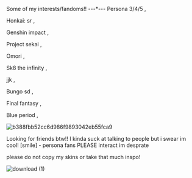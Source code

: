 Some of my interests/fandoms!!
---*---
Persona 3/4/5 ,

Honkai: sr ,

Genshin impact ,

Project sekai ,

Omori ,

Sk8 the infinity ,

jjk ,

Bungo sd ,

Final fantasy ,

Blue period ,

![b388fbb52cc6d986f9893042eb55fca9](https://github.com/user-attachments/assets/aeaa3396-2e4a-4325-8d2f-10db027f8191)

Looking for friends btw!! I kinda suck at talking to people but i swear im cool! [smile] - persona fans PLEASE interact im desprate 

please do not copy my skins or take that much inspo!

![download (1)](https://github.com/user-attachments/assets/64f32cef-e576-4e82-b8ed-0a7983671d3b)
